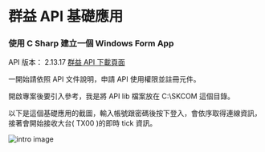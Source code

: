 # 群益 API 基礎應用

### 使用 C Sharp 建立一個 Windows Form App

API 版本： 2.13.17  [群益 API 下載頁面](https://www.capital.com.tw/Service2/download/API.asp)

一開始請依照 API 文件說明，申請 API 使用權限並註冊元件。

開啟專案後要引入參考，我是將 API lib 檔案放在 C:\SKCOM 這個目錄。

以下是這個基礎應用的截圖，輸入帳號跟密碼後按下登入，會依序取得連線資訊，接著會開始接收大台( TX00 )的即時 tick 資訊。

![intro image](https://raw.githubusercontent.com/itisjoe/CapitalAPI_Basic/master/intro.jpg)
